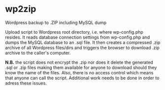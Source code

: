 # wp2zip
Wordpress backup to .ZIP including MySQL dump

Upload script to Wordpress root directory, i.e. where wp-config.php resides. It reads database connection settings from wp-config.php and dumps the MySQL database to an .sql file. It then creates a compressed .zip archive of all Wordpress files/dirs and triggers the browser to download .zip archive to the caller's computer.

**N.B.** the script does not encrypt the .zip nor does it delete the generated .sql or .zip files making them available for anyone to download should they know the name of the files. Also, there is no access control which means that anyone can call the script. Additional work needs to be done in order to adress these issues.
